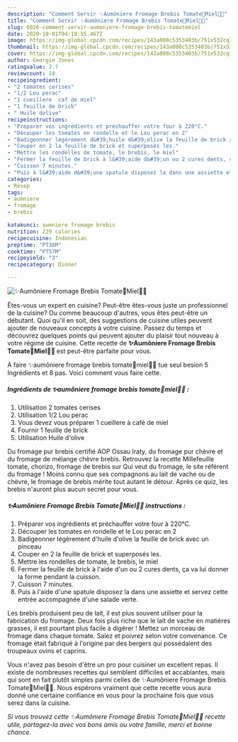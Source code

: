 ```yaml
---
description: "Comment Servir ✨Aumôniere Fromage Brebis Tomate🍅Miel🍯✨"
title: "Comment Servir ✨Aumôniere Fromage Brebis Tomate🍅Miel🍯✨"
slug: 6026-comment-servir-aumoniere-fromage-brebis-tomatemiel
date: 2020-10-01T04:19:55.467Z
image: https://img-global.cpcdn.com/recipes/143a008c5353403b/751x532cq70/✨aumoniere-fromage-brebis-tomate🍅miel🍯✨-photo-principale-de-la-recette.jpg
thumbnail: https://img-global.cpcdn.com/recipes/143a008c5353403b/751x532cq70/✨aumoniere-fromage-brebis-tomate🍅miel🍯✨-photo-principale-de-la-recette.jpg
cover: https://img-global.cpcdn.com/recipes/143a008c5353403b/751x532cq70/✨aumoniere-fromage-brebis-tomate🍅miel🍯✨-photo-principale-de-la-recette.jpg
author: Georgie Jones
ratingvalue: 3.7
reviewcount: 14
recipeingredient:
- "2 tomates cerises"
- "1/2 Lou perac"
- "1 cueillere  caf de miel"
- "1 feuille de brick"
- " Huile dolive"
recipeinstructions:
- "Préparer vos ingrédients et préchauffer votre four à 220°C."
- "Découper les tomates en rondelle et le Lou perac en 2"
- "Badigeonner légèrement d&#39;huile d&#39;olive la feuille de brick avec un pinceau"
- "Couper en 2 la feuille de brick et superposés les."
- "Mettre les rondelles de tomate, le brebis, le miel"
- "Fermer la feuille de brick à l&#39;aide d&#39;un ou 2 cures dents, ça va lui donner la forme pendant la cuisson."
- "Cuisson 7 minutes."
- "Puis à l&#39;aide d&#39;une spatule disposez la dans une assiette et servez cette entrée accompagnée d&#39;une salade verte."
categories:
- Resep
tags:
- aumniere
- fromage
- brebis

katakunci: aumniere fromage brebis 
nutrition: 229 calories
recipecuisine: Indonesian
preptime: "PT36M"
cooktime: "PT57M"
recipeyield: "3"
recipecategory: Dinner

---
```



![✨Aumôniere Fromage Brebis Tomate🍅Miel🍯✨](https://img-global.cpcdn.com/recipes/143a008c5353403b/751x532cq70/✨aumoniere-fromage-brebis-tomate🍅miel🍯✨-photo-principale-de-la-recette.jpg)

Êtes-vous un expert en cuisine? Peut-être êtes-vous juste un professionnel de la cuisine? Ou comme beaucoup d'autres, vous êtes peut-être un débutant. Quoi qu'il en soit, des suggestions de cuisine utiles peuvent ajouter de nouveaux concepts à votre cuisine. Passez du temps et découvrez quelques points qui peuvent ajouter du plaisir tout nouveau à votre régime de cuisine. Cette recette de <strong> ✨Aumôniere Fromage Brebis Tomate🍅Miel🍯✨ </strong> est peut-être parfaite pour vous.

<!--inarticleads1-->

À faire ✨aumôniere fromage brebis tomate🍅miel🍯✨ tue seul besion 5 Ingrédients et 8 pas. Voici comment vous faire cette.

##### Ingrédients de ✨aumôniere fromage brebis tomate🍅miel🍯✨ :

1. Utilisation 2 tomates cerises
1. Utilisation 1/2 Lou perac
1. Vous devez vous préparer 1 cueillere à café de miel
1. Fournir 1 feuille de brick
1. Utilisation  Huile d&#39;olive


Du fromage pur brebis certifié AOP Ossau Iraty, du fromage pur chèvre et du fromage de mélange chèvre brebis. Retrouvez la recette Millefeuille tomate, chorizo, fromage de brebis sur Qui veut du fromage, le site référent du fromage ! Moins connu que ses compagnons au lait de vache ou de chèvre, le fromage de brebis mérite tout autant le détour. Après ce quiz, les brebis n&#39;auront plus aucun secret pour vous. 

<!--inarticleads2-->

##### ✨Aumôniere Fromage Brebis Tomate🍅Miel🍯✨ instructions :

1. Préparer vos ingrédients et préchauffer votre four à 220°C.
1. Découper les tomates en rondelle et le Lou perac en 2
1. Badigeonner légèrement d&#39;huile d&#39;olive la feuille de brick avec un pinceau
1. Couper en 2 la feuille de brick et superposés les.
1. Mettre les rondelles de tomate, le brebis, le miel
1. Fermer la feuille de brick à l&#39;aide d&#39;un ou 2 cures dents, ça va lui donner la forme pendant la cuisson.
1. Cuisson 7 minutes.
1. Puis à l&#39;aide d&#39;une spatule disposez la dans une assiette et servez cette entrée accompagnée d&#39;une salade verte.


Les brebis produisent peu de lait, il est plus souvent utiliser pour la fabrication du fromage. Deux fois plus riche que le lait de vache en matières grasses, il est pourtant plus facile à digérer ! Mettez un morceau de fromage dans chaque tomate. Salez et poivrez selon votre convenance. Ce fromage était fabriqué à l&#39;origine par des bergers qui possédaient des troupeaux ovins et caprins. 

<!--inarticleads1-->

<p>
Vous n'avez pas besoin d'être un pro pour cuisiner un excellent repas. Il existe de nombreuses recettes qui semblent difficiles et accablantes, mais qui sont en fait plutôt simples parmi celles de ✨Aumôniere Fromage Brebis Tomate🍅Miel🍯✨. Nous espérons vraiment que cette recette vous aura donné une certaine confiance en vous pour la prochaine fois que vous serez dans la cuisine.
</p>

<p>
<i>Si vous trouvez cette ✨Aumôniere Fromage Brebis Tomate🍅Miel🍯✨ recette utile, partagez-la avec vos bons amis ou votre famille, merci et bonne chance.</i>
</p>
